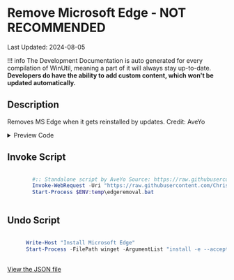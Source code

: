 # Remove Microsoft Edge - NOT RECOMMENDED

Last Updated: 2024-08-05


!!! info
     The Development Documentation is auto generated for every compilation of WinUtil, meaning a part of it will always stay up-to-date. **Developers do have the ability to add custom content, which won't be updated automatically.**


## Description

Removes MS Edge when it gets reinstalled by updates. Credit: AveYo

<!-- BEGIN CUSTOM CONTENT -->

<!-- END CUSTOM CONTENT -->

<details>
<summary>Preview Code</summary>

```json
{
  "Content": "Remove Microsoft Edge - NOT RECOMMENDED",
  "Description": "Removes MS Edge when it gets reinstalled by updates. Credit: AveYo",
  "category": "z__Advanced Tweaks - CAUTION",
  "panel": "1",
  "Order": "a029_",
  "InvokeScript": [
    "\n        #:: Standalone script by AveYo Source: https://raw.githubusercontent.com/AveYo/fox/main/Edge_Removal.bat\n        Invoke-WebRequest -Uri \"https://raw.githubusercontent.com/ChrisTitusTech/winutil/main/edgeremoval.bat\" -OutFile \"$ENV:TEMP\\edgeremoval.bat\"\n        Start-Process $ENV:temp\\edgeremoval.bat\n        "
  ],
  "UndoScript": [
    "\n      Write-Host \"Install Microsoft Edge\"\n      Start-Process -FilePath winget -ArgumentList \"install -e --accept-source-agreements --accept-package-agreements --silent Microsoft.Edge \" -NoNewWindow -Wait\n      "
  ],
  "link": "https://christitustech.github.io/winutil/dev/tweaks/z--Advanced-Tweaks---CAUTION/RemoveEdge"
}
```
</details>

## Invoke Script

```powershell

        #:: Standalone script by AveYo Source: https://raw.githubusercontent.com/AveYo/fox/main/Edge_Removal.bat
        Invoke-WebRequest -Uri "https://raw.githubusercontent.com/ChrisTitusTech/winutil/main/edgeremoval.bat" -OutFile "$ENV:TEMP\edgeremoval.bat"
        Start-Process $ENV:temp\edgeremoval.bat
        

```
## Undo Script

```powershell

      Write-Host "Install Microsoft Edge"
      Start-Process -FilePath winget -ArgumentList "install -e --accept-source-agreements --accept-package-agreements --silent Microsoft.Edge " -NoNewWindow -Wait
      

```
<!-- BEGIN SECOND CUSTOM CONTENT -->

<!-- END SECOND CUSTOM CONTENT -->

[View the JSON file](https://github.com/ChrisTitusTech/winutil/tree/main/config/tweaks.json)


